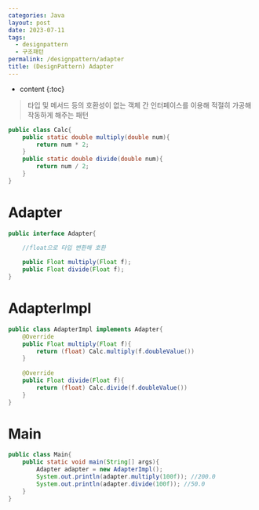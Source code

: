 ```yaml
---
categories: Java
layout: post
date: 2023-07-11
tags:
  - designpattern
  - 구조패턴
permalink: /designpattern/adapter
title: (DesignPattern) Adapter
---
```

* content
{:toc}





> 타입 및 메서드 등의 호환성이 없는 객체 간 인터페이스를 이용해 적절히 가공해 작동하게 해주는 패턴





```java
public class Calc{
	public static double multiply(double num){
		return num * 2;
	}
	public static double divide(double num){
		return num / 2; 
	}
}
```

# Adapter
```java 
public interface Adapter{

	//float으로 타입 변환해 호환
	
	public Float multiply(Float f);
	public Float divide(Float f);
}
```
# AdapterImpl
```java
public class AdapterImpl implements Adapter{
	@Override
	public Float multiply(Float f){
		return (float) Calc.multiply(f.doubleValue())
	}
	
	@Override
	public Float divide(Float f){
		return (float) Calc.divide(f.doubleValue())
	}
}
```
# Main
```java
public class Main{
	public static void main(String[] args){
		Adapter adapter = new AdapterImpl();
		System.out.println(adapter.multiply(100f)); //200.0
		System.out.println(adapter.divide(100f)); //50.0
	}
}
```






